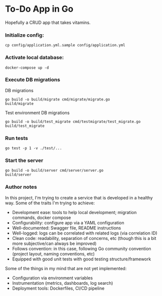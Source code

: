 # To-Do App in Go

Hopefully a CRUD app that takes vitamins.

### Initialize config:

```
cp config/application.yml.sample config/application.yml
```

### Activate local database:

```
docker-compose up -d
```

### Execute DB migrations

DB migrations
```
go build -o build/migrate cmd/migrate/migrate.go
build/migrate
```

Test environment DB migrations
```
go build -o build/test_migrate cmd/testmigrate/test_migrate.go
build/test_migrate
```

### Run tests

```
go test -p 1 -v ./test/...
```

### Start the server

```
go build -o build/server cmd/server/server.go
build/server
```

### Author notes

In this project, I'm trying to create a service that is developed in a healthy way. Some of the traits I'm trying to achieve:
- Development ease: tools to help local development; migration commands, docker compose
- Configurability: configure app via a YAML configuration
- Well-documented: Swagger file, README instructions
- Well-logged: logs can be correlated with related logs (via correlation ID)
- Clean code: readability, separation of concerns, etc (though this is a bit more subjective/can always be improved)
- Follows convention: in this case, following Go community convention (project layout, naming conventions, etc)
- Equipped with good unit tests with good testing structure/framework

Some of the things in my mind that are not yet implemented:
- Configuration via environment variables
- Instrumentation (metrics, dashboards, log search)
- Deployment tools: Dockerfiles, CI/CD pipeline
